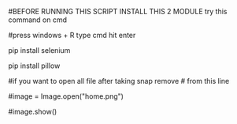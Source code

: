 #BEFORE RUNNING THIS SCRIPT INSTALL THIS 2 MODULE try this command on cmd

#press windows + R type cmd hit enter 

pip install selenium

pip install pillow

#if you want to open all file after taking snap remove # from this line 

#image = Image.open("home.png")

#image.show()

